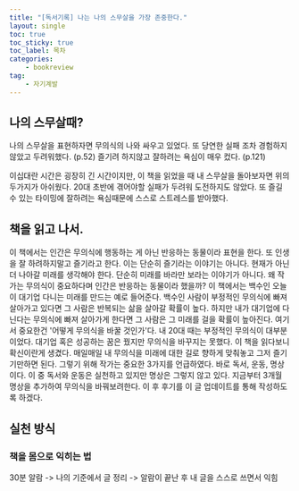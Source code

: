 ```yaml
---
title: "[독서기록] 나는 나의 스무살을 가장 존중한다."
layout: single
toc: true
toc_sticky: true
toc_label: 목차
categories:
    - bookreview
tag:
    - 자기계발 
---
```


## 나의 스무살때?

나의 스무살을 표현하자면 무의식의 나와 싸우고 있었다. 
또 당연한 실패 조차 경험하지 않았고 두려워했다. (p.52)
즐기려 하지않고 잘하려는 욕심이 매우 컸다. (p.121)

이십대란 시간은 굉장히 긴 시간이지만, 이 책을 읽었을 때 내 스무살을 돌아보자면 위의 두가지가 아쉬웠다. 20대 초반에 겪어야할 실패가 두려워 도전하지도 않았다. 또 즐길 수 있는 타이밍에 잘하려는 욕심때문에 스스로 스트레스를 받아했다.

## 책을 읽고 나서.

이 책에서는 인간은 무의식에 행동하는 게 아닌 반응하는 동물이라 표현을 한다. 또 인생을 잘 하려하지말고 즐기라고 한다. 이는 단순히 즐기라는 이야기는 아니다. 현재가 아닌 더 나아갈 미래를 생각해야 한다. 단순히 미래를 바라만 보라는 이야기가 아니다. 왜 작가는 무의식이 중요하다며 인간은 반응하는 동물이라 했을까? 이 책에서는 백수인 오늘이 대기업 다니는 미래를 만드는 예로 들어준다. 백수인 사람이 부정적인 무의식에 빠져 살아가고 있다면 그 사람은 반복되는 삶을 살아갈 확률이 높다. 하지만 내가 대기업에 다닌다는 무의식에 빠져 살아가게 한다면 그 사람은 그 미래를 걸을 확률이 높아진다. 여기서 중요한건 '어떻게 무의식을 바꿀 것인가'다. 내 20대 때는 부정적인 무의식이 대부분이었다. 대기업 혹은 성공하는 꿈은 꿨지만 무의식을 바꾸지는 못했다. 이 책을 읽다보니 확신이란게 생겼다. 매일매일 내 무의식을 미래에 대한 길로 향하게 맞춰놓고 그저 즐기기만하면 된다. 그렇기 위해 작가는 중요한 3가지를 언급하였다. 바로 독서, 운동, 명상이다. 이 중 독서와 운동은 실천하고 있지만 명상은 그렇지 않고 있다. 지금부터 3개월 명상을 추가하여 무의식을 바꿔보려한다. 이 후 후기를 이 글 업데이트를 통해 작성하도록 하겠다.

## 실천 방식
### 책을 몸으로 익히는 법
30분 알람 -> 나의 기준에서 글 정리 -> 알람이 끝난 후 내 글을 스스로 쓰면서 익힘 